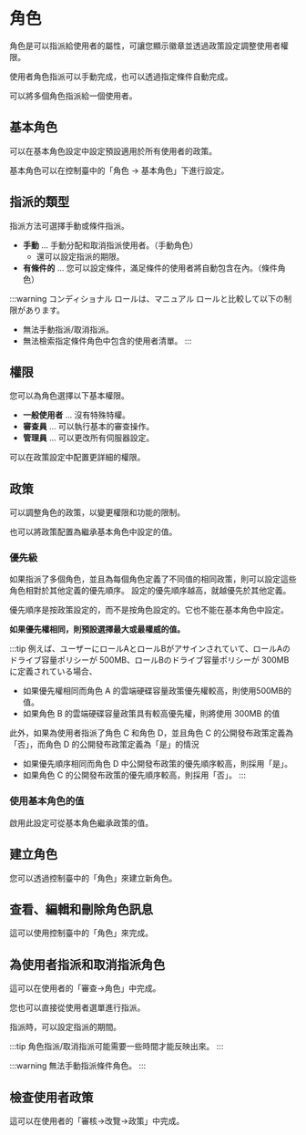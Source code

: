 # 角色

角色是可以指派給使用者的屬性，可讓您顯示徽章並透過政策設定調整使用者權限。

使用者角色指派可以手動完成，也可以透過指定條件自動完成。

可以將多個角色指派給一個使用者。

## 基本角色

可以在基本角色設定中設定預設適用於所有使用者的政策。

基本角色可以在控制臺中的「角色 → 基本角色」下進行設定。

## 指派的類型

指派方法可選擇手動或條件指派。

- **手動** ... 手動分配和取消指派使用者。（手動角色）
  - 還可以設定指派的期限。
- **有條件的** ... 您可以設定條件，滿足條件的使用者將自動包含在內。（條件角色）

:::warning
コンディショナル ロールは、マニュアル ロールと比較して以下の制限があります。

- 無法手動指派/取消指派。
- 無法檢索指定條件角色中包含的使用者清單。
  :::

## 權限

您可以為角色選擇以下基本權限。

- **一般使用者** ... 沒有特殊特權。
- **審查員** ... 可以執行基本的審查操作。
- **管理員** ... 可以更改所有伺服器設定。

可以在政策設定中配置更詳細的權限。

## 政策

可以調整角色的政策，以變更權限和功能的限制。

也可以將政策配置為繼承基本角色中設定的值。

### 優先級

如果指派了多個角色，並且為每個角色定義了不同值的相同政策，則可以設定這些角色相對於其他定義的優先順序。
設定的優先順序越高，就越優先於其他定義。

優先順序是按政策設定的，而不是按角色設定的。它也不能在基本角色中設定。

**如果優先權相同，則預設選擇最大或最權威的值。**

:::tip
例えば、ユーザーにロールAとロールBがアサインされていて、ロールAのドライブ容量ポリシーが 500MB、ロールBのドライブ容量ポリシーが 300MB に定義されている場合、

- 如果優先權相同而角色 A 的雲端硬碟容量政策優先權較高，則使用500MB的值。
- 如果角色 B 的雲端硬碟容量政策具有較高優先權，則將使用 300MB 的值

此外，如果為使用者指派了角色 C 和角色 D，並且角色 C 的公開發布政策定義為「否」，而角色 D 的公開發布政策定義為「是」的情況

- 如果優先順序相同而角色 D 中公開發布政策的優先順序較高，則採用「是」。
- 如果角色 C 的公開發布政策的優先順序較高，則採用「否」。
  :::

### 使用基本角色的值

啟用此設定可從基本角色繼承政策的值。

## 建立角色

您可以透過控制臺中的「角色」來建立新角色。

## 查看、編輯和刪除角色訊息

這可以使用控制臺中的「角色」來完成。

## 為使用者指派和取消指派角色

這可以在使用者的「審查→角色」中完成。

您也可以直接從使用者選單進行指派。

指派時，可以設定指派的期間。

:::tip
角色指派/取消指派可能需要一些時間才能反映出來。
:::

:::warning
無法手動指派條件角色。
:::

## 檢查使用者政策

這可以在使用者的「審核→改覽→政策」中完成。
